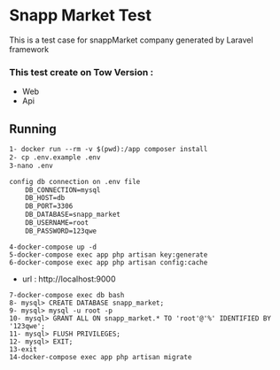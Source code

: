 # Snapp Market Test
This is a test case for snappMarket company generated by Laravel framework 

### This test create on Tow Version :
* Web
* Api

## Running

```html
1- docker run --rm -v $(pwd):/app composer install
2- cp .env.example .env
3-nano .env
```
```html
config db connection on .env file
    DB_CONNECTION=mysql
    DB_HOST=db
    DB_PORT=3306
    DB_DATABASE=snapp_market
    DB_USERNAME=root
    DB_PASSWORD=123qwe
```
```
4-docker-compose up -d
5-docker-compose exec app php artisan key:generate
6-docker-compose exec app php artisan config:cache
```
* url : http://localhost:9000

```
7-docker-compose exec db bash
8- mysql> CREATE DATABASE snapp_market;
9- mysql> mysql -u root -p
10- mysql> GRANT ALL ON snapp_market.* TO 'root'@'%' IDENTIFIED BY '123qwe';
11- mysql> FLUSH PRIVILEGES;
12- mysql> EXIT;
13-exit
14-docker-compose exec app php artisan migrate

